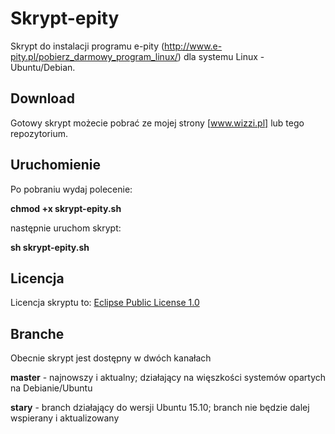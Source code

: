 Skrypt-epity
============

Skrypt do instalacji programu e-pity (http://www.e-pity.pl/pobierz_darmowy_program_linux/) dla systemu Linux - Ubuntu/Debian.

## Download

Gotowy skrypt możecie pobrać ze mojej strony [www.wizzi.pl] lub tego repozytorium.

## Uruchomienie

Po pobraniu wydaj polecenie:

**chmod +x skrypt-epity.sh**

następnie uruchom skrypt:

**sh skrypt-epity.sh**

## Licencja

Licencja skryptu to: [Eclipse Public License 1.0]

## Branche

Obecnie skrypt jest dostępny w dwóch kanałach

**master** - najnowszy i aktualny; działający na więszkości systemów opartych na Debianie/Ubuntu

**stary** - branch działający do wersji Ubuntu 15.10; branch nie będzie dalej wspierany i aktualizowany



[www.wizzi.pl]: https://www.wizzi.pl/download/skrypt-epity/
[Eclipse Public License 1.0]: https://opensource.org/licenses/EPL-1.0
